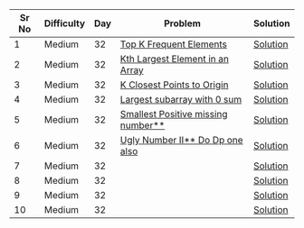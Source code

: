 | Sr No | Difficulty | Day | Problem                                                                                                                           | Solution                                                  |
| ----- | ---------- | --- | --------------------------------------------------------------------------------------------------------------------------------- | --------------------------------------------------------- |
| 1     | Medium     | 32  | [Top K Frequent Elements](https://leetcode.com/problems/top-k-frequent-elements/)                                                 | [Solution](./Medium/Top_K_Frequent_Elements.cpp)          |
| 2     | Medium     | 32  | [Kth Largest Element in an Array](https://leetcode.com/problems/kth-largest-element-in-an-array/)                                 | [Solution](./Medium/Kth_Largest_Element_in_an_Array.cpp)  |
| 3     | Medium     | 32  | [K Closest Points to Origin](https://leetcode.com/problems/k-closest-points-to-origin/)                                           | [Solution](./Medium/K_Closest_Points_to_Origin.cpp)       |
| 4     | Medium     | 32  | [Largest subarray with 0 sum](https://practice.geeksforgeeks.org/problems/largest-subarray-with-0-sum/1)                          | [Solution](./Medium/Largest_subarray_with_0_sum.cpp)      |
| 5     | Medium     | 32  | [Smallest Positive missing number\*\*](https://practice.geeksforgeeks.org/problems/smallest-positive-missing-number-1587115621/1) | [Solution](./Medium/Smallest_Positive_missing_number.cpp) |
| 6     | Medium     | 32  | [Ugly Number II\*\* Do Dp one also](https://leetcode.com/problems/ugly-number-ii/)                                                | [Solution](./Medium/Ugly_Number_II.cpp)                   |
| 7     | Medium     | 32  | []()                                                                                                                              | [Solution]()                                              |
| 8     | Medium     | 32  | []()                                                                                                                              | [Solution]()                                              |
| 9     | Medium     | 32  | []()                                                                                                                              | [Solution]()                                              |
| 10    | Medium     | 32  | []()                                                                                                                              | [Solution]()                                              |
